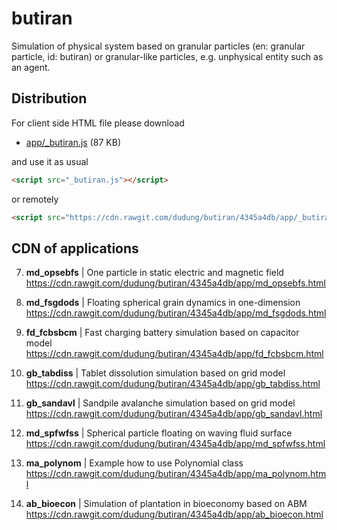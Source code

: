 # butiran
Simulation of physical system based on granular particles (en: granular particle, id: butiran) or granular-like particles, e.g. unphysical entity such as an agent.


## Distribution

For client side HTML file please download

* [app/_butiran.js](https://github.com/dudung/butiran/blob/master/app/_butiran.js) (87 KB)

and use it as usual

```html
<script src="_butiran.js"></script>
```

or remotely

```html
<script src="https://cdn.rawgit.com/dudung/butiran/4345a4db/app/_butiran.js"></script>
```


## CDN of applications

7. **md_opsebfs** | One particle in static electric and magnetic field \
https://cdn.rawgit.com/dudung/butiran/4345a4db/app/md_opsebfs.html

6. **md_fsgdods** | Floating spherical grain dynamics in one-dimension \
https://cdn.rawgit.com/dudung/butiran/4345a4db/app/md_fsgdods.html

2. **fd_fcbsbcm** | Fast charging battery simulation based on capacitor model \
https://cdn.rawgit.com/dudung/butiran/4345a4db/app/fd_fcbsbcm.html

4. **gb_tabdiss** | Tablet dissolution simulation based on grid model \
https://cdn.rawgit.com/dudung/butiran/4345a4db/app/gb_tabdiss.html

3. **gb_sandavl** | Sandpile avalanche simulation based on grid model \
https://cdn.rawgit.com/dudung/butiran/4345a4db/app/gb_sandavl.html

8. **md_spfwfss** | Spherical particle floating on waving fluid surface \
https://cdn.rawgit.com/dudung/butiran/4345a4db/app/md_spfwfss.html

5. **ma_polynom** | Example how to use Polynomial class \
https://cdn.rawgit.com/dudung/butiran/4345a4db/app/ma_polynom.html

1. **ab_bioecon** | Simulation of plantation in bioeconomy based on ABM \
https://cdn.rawgit.com/dudung/butiran/4345a4db/app/ab_bioecon.html

